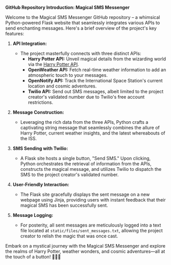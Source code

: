 **GitHub Repository Introduction: Magical SMS Messenger**

Welcome to the Magical SMS Messenger GitHub repository – a whimsical Python-powered Flask website that seamlessly integrates various APIs to send enchanting messages. Here's a brief overview of the project's key features:

1. **API Integration:**
   - The project masterfully connects with three distinct APIs: 
     - **Harry Potter API:** Unveil magical details from the wizarding world via the [Harry Potter API](https://hp-api.herokuapp.com/).
     - **OpenWeather API:** Fetch real-time weather information to add an atmospheric touch to your messages.
     - **OpenNotify API:** Track the International Space Station's current location and cosmic adventures.
     - **Twilio API:** Send out SMS messages, albeit limited to the project creator's validated number due to Twilio's free account restrictions.

2. **Message Construction:**
   - Leveraging the rich data from the three APIs, Python crafts a captivating string message that seamlessly combines the allure of Harry Potter, current weather insights, and the latest whereabouts of the ISS.

3. **SMS Sending with Twilio:**
   - A Flask site hosts a single button, "Send SMS." Upon clicking, Python orchestrates the retrieval of information from the APIs, constructs the magical message, and utilizes Twilio to dispatch the SMS to the project creator's validated number.

4. **User-Friendly Interaction:**
   - The Flask site gracefully displays the sent message on a new webpage using Jinja, providing users with instant feedback that their magical SMS has been successfully sent.

5. **Message Logging:**
   - For posterity, all sent messages are meticulously logged into a text file located at `static/files/sent_messages.txt`, allowing the project creator to relish the magic that was once cast.

Embark on a mystical journey with the Magical SMS Messenger and explore the realms of Harry Potter, weather wonders, and cosmic adventures—all at the touch of a button! 🧙📲🌌
